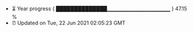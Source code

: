 - ⏳ Year progress { ██████████████▁▁▁▁▁▁▁▁▁▁▁▁▁▁▁▁ } 47.15 %
- ⏰ Updated on Tue, 22 Jun 2021 02:05:23 GMT

